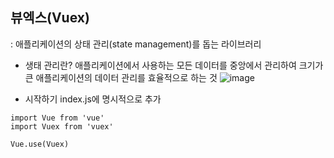 ## 뷰엑스(Vuex)
: 애플리케이션의 상태 관리(state management)를 돕는 라이브러리  
  
- 생태 관리란?
애플리케이션에서 사용하는 모든 데이터를 중앙에서 관리하여 크기가 큰 애플리케이션의 데이터 관리를 효율적으로 하는 것
![image](https://user-images.githubusercontent.com/72377237/128701295-7ac577f6-0ea4-4dc2-acee-023fc7fad4f3.png)
  
- 시작하기
index.js에 명시적으로 추가
```
import Vue from 'vue'
import Vuex from 'vuex'

Vue.use(Vuex)
```
